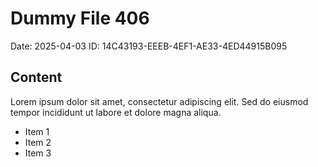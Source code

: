 # Dummy File 406

Date: 2025-04-03
ID: 14C43193-EEEB-4EF1-AE33-4ED44915B095

## Content

Lorem ipsum dolor sit amet, consectetur adipiscing elit.
Sed do eiusmod tempor incididunt ut labore et dolore magna aliqua.

* Item 1
* Item 2
* Item 3

